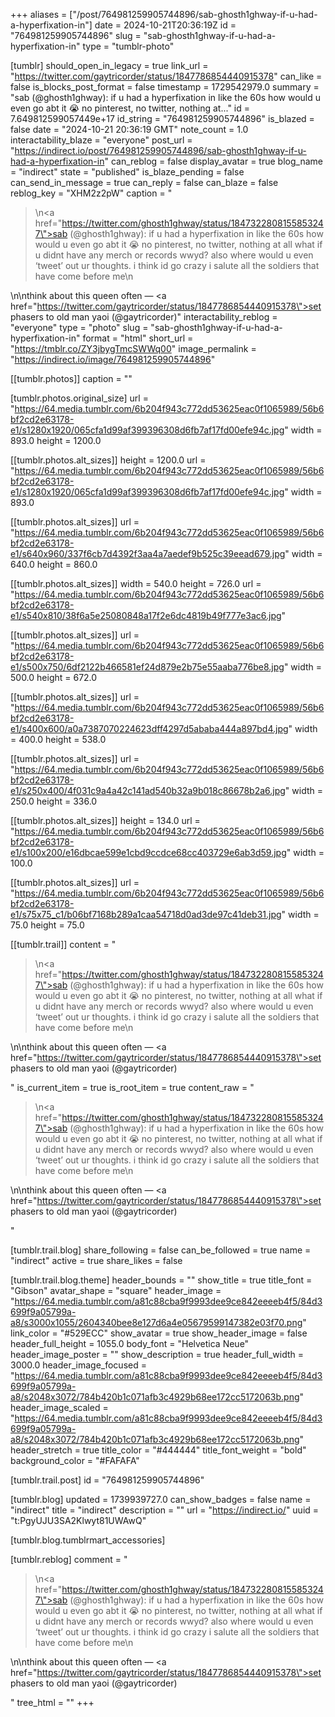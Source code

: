 +++
aliases = ["/post/764981259905744896/sab-ghosth1ghway-if-u-had-a-hyperfixation-in"]
date = 2024-10-21T20:36:19Z
id = "764981259905744896"
slug = "sab-ghosth1ghway-if-u-had-a-hyperfixation-in"
type = "tumblr-photo"

[tumblr]
should_open_in_legacy = true
link_url = "https://twitter.com/gaytricorder/status/1847786854440915378"
can_like = false
is_blocks_post_format = false
timestamp = 1729542979.0
summary = "sab (@ghosth1ghway): if u had a hyperfixation in like the 60s how would u even go abt it 😭 no pinterest, no twitter, nothing at..."
id = 7.649812599057449e+17
id_string = "764981259905744896"
is_blazed = false
date = "2024-10-21 20:36:19 GMT"
note_count = 1.0
interactability_blaze = "everyone"
post_url = "https://indirect.io/post/764981259905744896/sab-ghosth1ghway-if-u-had-a-hyperfixation-in"
can_reblog = false
display_avatar = true
blog_name = "indirect"
state = "published"
is_blaze_pending = false
can_send_in_message = true
can_reply = false
can_blaze = false
reblog_key = "XHM2z2pW"
caption = "<blockquote><p>\n<a href=\"https://twitter.com/ghosth1ghway/status/1847322808155853247\">sab (@ghosth1ghway)</a>: if u had a hyperfixation in like the 60s how would u even go abt it 😭 no pinterest, no twitter, nothing at all what if u didnt have any merch or records wwyd? also where would u even ‘tweet’ out ur thoughts. i think id go crazy i salute all the soldiers that have come before me\n</p></blockquote>\n\nthink about this queen often — <a href=\"https://twitter.com/gaytricorder/status/1847786854440915378\">set phasers to old man yaoi (@gaytricorder)</a>"
interactability_reblog = "everyone"
type = "photo"
slug = "sab-ghosth1ghway-if-u-had-a-hyperfixation-in"
format = "html"
short_url = "https://tmblr.co/ZY3jbygTmcSWWq00"
image_permalink = "https://indirect.io/image/764981259905744896"

[[tumblr.photos]]
caption = ""

[tumblr.photos.original_size]
url = "https://64.media.tumblr.com/6b204f943c772dd53625eac0f1065989/56b6bf2cd2e63178-e1/s1280x1920/065cfa1d99af399396308d6fb7af17fd00efe94c.jpg"
width = 893.0
height = 1200.0

[[tumblr.photos.alt_sizes]]
height = 1200.0
url = "https://64.media.tumblr.com/6b204f943c772dd53625eac0f1065989/56b6bf2cd2e63178-e1/s1280x1920/065cfa1d99af399396308d6fb7af17fd00efe94c.jpg"
width = 893.0

[[tumblr.photos.alt_sizes]]
url = "https://64.media.tumblr.com/6b204f943c772dd53625eac0f1065989/56b6bf2cd2e63178-e1/s640x960/337f6cb7d4392f3aa4a7aedef9b525c39eead679.jpg"
width = 640.0
height = 860.0

[[tumblr.photos.alt_sizes]]
width = 540.0
height = 726.0
url = "https://64.media.tumblr.com/6b204f943c772dd53625eac0f1065989/56b6bf2cd2e63178-e1/s540x810/38f6a5e25080848a17f2e6dc4819b49f777e3ac6.jpg"

[[tumblr.photos.alt_sizes]]
url = "https://64.media.tumblr.com/6b204f943c772dd53625eac0f1065989/56b6bf2cd2e63178-e1/s500x750/6df2122b466581ef24d879e2b75e55aaba776be8.jpg"
width = 500.0
height = 672.0

[[tumblr.photos.alt_sizes]]
url = "https://64.media.tumblr.com/6b204f943c772dd53625eac0f1065989/56b6bf2cd2e63178-e1/s400x600/a0a7387070224623dff4297d5ababa444a897bd4.jpg"
width = 400.0
height = 538.0

[[tumblr.photos.alt_sizes]]
url = "https://64.media.tumblr.com/6b204f943c772dd53625eac0f1065989/56b6bf2cd2e63178-e1/s250x400/4f031c9a4a42c141ad540b32a9b018c86678b2a6.jpg"
width = 250.0
height = 336.0

[[tumblr.photos.alt_sizes]]
height = 134.0
url = "https://64.media.tumblr.com/6b204f943c772dd53625eac0f1065989/56b6bf2cd2e63178-e1/s100x200/e16dbcae599e1cbd9ccdce68cc403729e6ab3d59.jpg"
width = 100.0

[[tumblr.photos.alt_sizes]]
url = "https://64.media.tumblr.com/6b204f943c772dd53625eac0f1065989/56b6bf2cd2e63178-e1/s75x75_c1/b06bf7168b289a1caa54718d0ad3de97c41deb31.jpg"
width = 75.0
height = 75.0

[[tumblr.trail]]
content = "<p><blockquote><p>\n<a href=\"https://twitter.com/ghosth1ghway/status/1847322808155853247\">sab (@ghosth1ghway)</a>: if u had a hyperfixation in like the 60s how would u even go abt it &#128557; no pinterest, no twitter, nothing at all what if u didnt have any merch or records wwyd? also where would u even &lsquo;tweet&rsquo; out ur thoughts. i think id go crazy i salute all the soldiers that have come before me\n</p></blockquote>\n\nthink about this queen often &mdash; <a href=\"https://twitter.com/gaytricorder/status/1847786854440915378\">set phasers to old man yaoi (@gaytricorder)</a></p>"
is_current_item = true
is_root_item = true
content_raw = "<p><blockquote><p>\n<a href=\"https://twitter.com/ghosth1ghway/status/1847322808155853247\">sab (@ghosth1ghway)</a>: if u had a hyperfixation in like the 60s how would u even go abt it 😭 no pinterest, no twitter, nothing at all what if u didnt have any merch or records wwyd? also where would u even ‘tweet’ out ur thoughts. i think id go crazy i salute all the soldiers that have come before me\n</p></blockquote>\n\nthink about this queen often — <a href=\"https://twitter.com/gaytricorder/status/1847786854440915378\">set phasers to old man yaoi (@gaytricorder)</a></p>"

[tumblr.trail.blog]
share_following = false
can_be_followed = true
name = "indirect"
active = true
share_likes = false

[tumblr.trail.blog.theme]
header_bounds = ""
show_title = true
title_font = "Gibson"
avatar_shape = "square"
header_image = "https://64.media.tumblr.com/a81c88cba9f9993dee9ce842eeeeb4f5/84d3699f9a05799a-a8/s3000x1055/2604340bee8e127d6a4e05679599147382e03f70.png"
link_color = "#529ECC"
show_avatar = true
show_header_image = false
header_full_height = 1055.0
body_font = "Helvetica Neue"
header_image_poster = ""
show_description = true
header_full_width = 3000.0
header_image_focused = "https://64.media.tumblr.com/a81c88cba9f9993dee9ce842eeeeb4f5/84d3699f9a05799a-a8/s2048x3072/784b420b1c071afb3c4929b68ee172cc5172063b.png"
header_image_scaled = "https://64.media.tumblr.com/a81c88cba9f9993dee9ce842eeeeb4f5/84d3699f9a05799a-a8/s2048x3072/784b420b1c071afb3c4929b68ee172cc5172063b.png"
header_stretch = true
title_color = "#444444"
title_font_weight = "bold"
background_color = "#FAFAFA"

[tumblr.trail.post]
id = "764981259905744896"

[tumblr.blog]
updated = 1739939727.0
can_show_badges = false
name = "indirect"
title = "indirect"
description = ""
url = "https://indirect.io/"
uuid = "t:PgyUJU3SA2Klwyt81UWAwQ"

[tumblr.blog.tumblrmart_accessories]

[tumblr.reblog]
comment = "<p><blockquote><p>\n<a href=\"https://twitter.com/ghosth1ghway/status/1847322808155853247\">sab (@ghosth1ghway)</a>: if u had a hyperfixation in like the 60s how would u even go abt it 😭 no pinterest, no twitter, nothing at all what if u didnt have any merch or records wwyd? also where would u even ‘tweet’ out ur thoughts. i think id go crazy i salute all the soldiers that have come before me\n</p></blockquote>\n\nthink about this queen often — <a href=\"https://twitter.com/gaytricorder/status/1847786854440915378\">set phasers to old man yaoi (@gaytricorder)</a></p>"
tree_html = ""
+++
